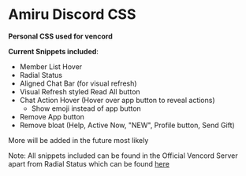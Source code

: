 # Amiru Discord CSS
**Personal CSS used for vencord** 

**Current Snippets included**:
 - Member List Hover
 - Radial Status
 - Aligned Chat Bar (for visual refresh)
 - Visual Refresh styled Read All button
 - Chat Action Hover (Hover over app button to reveal actions)
     + Show emoji instead of app button
 - Remove App button
 - Remove bloat (Help, Active Now, "NEW", Profile button, Send Gift)

More will be added in the future most likely


Note: All snippets included can be found in the Official Vencord Server apart from Radial Status which can be found [here](https://github.com/DiscordStyles/RadialStatus/tree/master)
